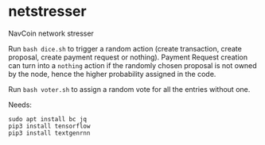 # netstresser
NavCoin network stresser

Run `bash dice.sh` to trigger a random action (create transaction, create proposal, create payment request or nothing). Payment Request creation can turn into a `nothing` action if the randomly chosen proposal is not owned by the node, hence the higher probability assigned in the code.

Run `bash voter.sh` to assign a random vote for all the entries without one.

Needs:

```
sudo apt install bc jq
pip3 install tensorflow
pip3 install textgenrnn
```
